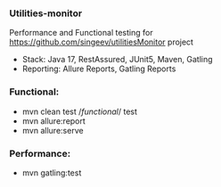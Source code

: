 ### Utilities-monitor ###

Performance and Functional testing for https://github.com/singeev/utilitiesMonitor project 

* Stack: Java 17, RestAssured, JUnit5, Maven, Gatling
* Reporting: Allure Reports, Gatling Reports


### Functional: ###
* mvn clean test /*functional*/ test
* mvn allure:report
* mvn allure:serve

### Performance: ###

* mvn gatling:test





